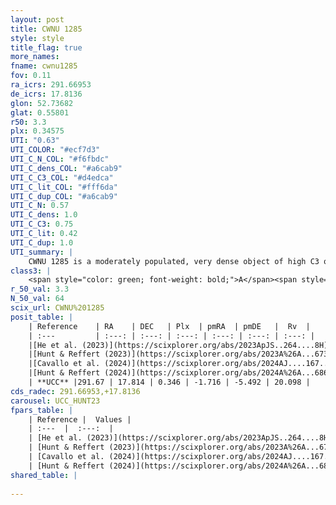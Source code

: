 ```yaml
---
layout: post
title: CWNU 1285
style: style
title_flag: true
more_names: 
fname: cwnu1285
fov: 0.11
ra_icrs: 291.66953
de_icrs: 17.8136
glon: 52.73682
glat: 0.55801
r50: 3.3
plx: 0.34575
UTI: "0.63"
UTI_COLOR: "#ecf7d3"
UTI_C_N_COL: "#f6fbdc"
UTI_C_dens_COL: "#a6cab9"
UTI_C_C3_COL: "#d4edca"
UTI_C_lit_COL: "#fff6da"
UTI_C_dup_COL: "#a6cab9"
UTI_C_N: 0.57
UTI_C_dens: 1.0
UTI_C_C3: 0.75
UTI_C_lit: 0.42
UTI_C_dup: 1.0
UTI_summary: |
    CWNU 1285 is a moderately populated, very dense object of high C3 quality. It was recently reported in the literature.
class3: |
    <span style="color: green; font-weight: bold;">A</span><span style="color: #FFC300; font-weight: bold;">B</span>
r_50_val: 3.3
N_50_val: 64
scix_url: CWNU%201285
posit_table: |
    | Reference    | RA    | DEC   | Plx  | pmRA  | pmDE   |  Rv  |
    | :---         | :---: | :---: | :---: | :---: | :---: | :---: |
    |[He et al. (2023)](https://scixplorer.org/abs/2023ApJS..264....8H) | 291.676 | 17.817 | 0.356 | -1.72 | -5.49 | 20.1 |
    |[Hunt & Reffert (2023)](https://scixplorer.org/abs/2023A%26A...673A.114H) | 291.661 | 17.811 | 0.343 | -1.748 | -5.495 | 20.087 |
    |[Cavallo et al. (2024)](https://scixplorer.org/abs/2024AJ....167...12C) | 291.674 | 17.814 | 0.351 | -- | -- | -- |
    |[Hunt & Reffert (2024)](https://scixplorer.org/abs/2024A%26A...686A..42H) | 291.661 | 17.811 | 0.343 | -1.748 | -5.495 | 20.087 |
    | **UCC** |291.67 | 17.814 | 0.346 | -1.716 | -5.492 | 20.098 | 
cds_radec: 291.66953,+17.8136
carousel: UCC_HUNT23
fpars_table: |
    | Reference |  Values |
    | :---  |  :---:  |
    | [He et al. (2023)](https://scixplorer.org/abs/2023ApJS..264....8H) | `A0=4.35, m-M=11.95, logAge=8.2` |
    | [Hunt & Reffert (2023)](https://scixplorer.org/abs/2023A%26A...673A.114H) | `AV50=4.188, diffAV50=1.209, MOD50=12.119, logAge50=7.639` |
    | [Cavallo et al. (2024)](https://scixplorer.org/abs/2024AJ....167...12C) | `AV50=4.34, dMod50=11.84, logAge50=7.94, [Fe/H]50=0.12` |
    | [Hunt & Reffert (2024)](https://scixplorer.org/abs/2024A%26A...686A..42H) | `MassJ=1094.57` |
shared_table: |
    
---
```

